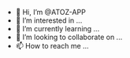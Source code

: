- 👋 Hi, I’m @ATOZ-APP
- 👀 I’m interested in ...
- 🌱 I’m currently learning ...
- 💞️ I’m looking to collaborate on ...
- 📫 How to reach me ...

<!---
ATOZ-APP/ATOZ-APP is a ✨ special ✨ repository because its `README.md` (this file) appears on your GitHub profile.
You can click the Preview link to take a look at your changes.
--->
